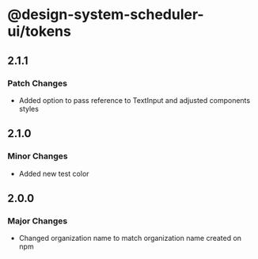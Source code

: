 # @design-system-scheduler-ui/tokens

## 2.1.1

### Patch Changes

- Added option to pass reference to TextInput and adjusted components styles

## 2.1.0

### Minor Changes

- Added new test color

## 2.0.0

### Major Changes

- Changed organization name to match organization name created on npm
